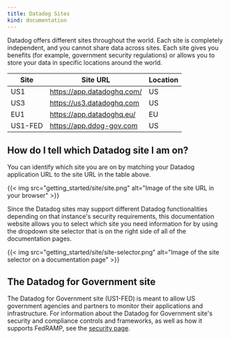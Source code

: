 ```yaml
---
title: Datadog Sites
kind: documentation
---
```


Datadog offers different sites throughout the world. Each site is completely independent, and you cannot share data across sites. Each site gives you benefits (for example, government security regulations) or allows you to store your data in specific locations around the world.

| Site    | Site URL                   | Location |
|---------|----------------------------|----------|
| US1     | https://app.datadoghq.com/ | US       |
| US3     | https://us3.datadoghq.com  | US       |
| EU1     | https://app.datadoghq.eu/  | EU       |
| US1-FED | https://app.ddog-gov.com   | US       |

## How do I tell which Datadog site I am on?

You can identify which site you are on by matching your Datadog application URL to the site URL in the table above.

{{< img src="getting_started/site/site.png" alt="Image of the site URL in your browser"  >}}

Since the Datadog sites may support different Datadog functionalities depending on that instance's security requirements, this documentation website allows you to select which site you need information for by using the dropdown site selector that is on the right side of all of the documentation pages.

{{< img src="getting_started/site/site-selector.png" alt="Image of the site selector on a documentation page"  >}}

## The Datadog for Government site

The Datadog for Government site (US1-FED) is meant to allow US government agencies and partners to monitor their applications and infrastructure. For information about the Datadog for Government site's security and compliance controls and frameworks, as well as how it supports FedRAMP, see the [security page][1].

[1]: https://www.datadoghq.com/security/
